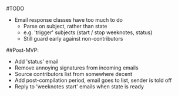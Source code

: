 #TODO
* Email response classes have too much to do
  * Parse on subject, rather than state
  * e.g. 'trigger' subjects (start / stop weeknotes, status)
  * Still guard early against non-contributors

##Post-MVP:
* Add 'status' email
* Remove annoying signatures from incoming emails
* Source contributors list from somewhere decent
* Add post-compilation period, email goes to list, sender is told off
* Reply to 'weeknotes start' emails when state is ready
